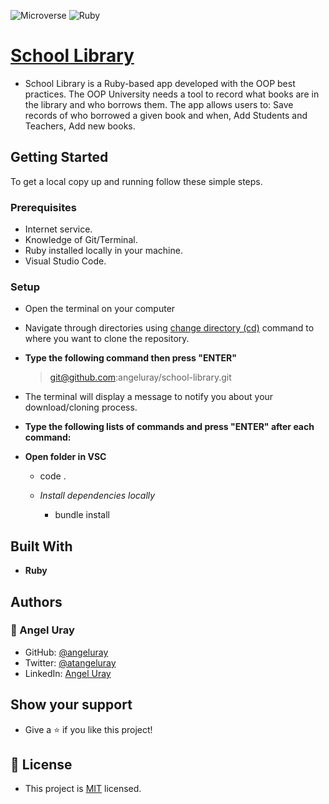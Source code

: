 ![Microverse](https://img.shields.io/badge/Microverse-blueviolet) ![Ruby](https://img.shields.io/badge/-Ruby-red)

# [School Library](https://github.com/microverseinc/curriculum-ruby/blob/main/oop/sneak_peek.md)

- School Library is a Ruby-based app developed with the OOP best practices.  The OOP University needs a tool to record what books are in the library and who borrows them. The app allows users to: Save records of who borrowed a given book and when, Add Students and Teachers, Add new books.

## Getting Started
To get a local copy up and running follow these simple steps.

### Prerequisites

- Internet service.
- Knowledge of Git/Terminal.
- Ruby installed locally in your machine.
- Visual Studio Code.

### Setup

- Open the terminal on your computer
- Navigate through directories using [change directory (cd)](https://www.howtogeek.com/659411/how-to-change-directories-in-command-prompt-on-windows-10) command to where you want to clone the repository.

- **Type the following command then press "ENTER"**

  > git@github.com:angeluray/school-library.git

- The terminal will display a message to notify you about your download/cloning process.

- **Type the following lists of commands and press "ENTER" after each command:**

- **Open folder in VSC**
    - code .

  - *Install dependencies locally*
    - bundle install

## Built With

- **Ruby**

## Authors

### 👤 Angel Uray
- GitHub: [@angeluray](https://github.com/angeluray)
- Twitter: [@atangeluray](https://twitter.com/atangeluray)
- LinkedIn: [Angel Uray](www.linkedin.com/in/angeluray-jobs)

## Show your support
- Give a ⭐️ if you like this project!

## 📝 License
- This project is [MIT](./LICENSE) licensed.